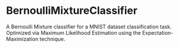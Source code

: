 # BernoulliMixtureClassifier
A Bernoulli Mixture classifier for a MNIST dataset classification task. Optimized via Maximum Likelihood Estimation using the Expectation-Maximization technique.
